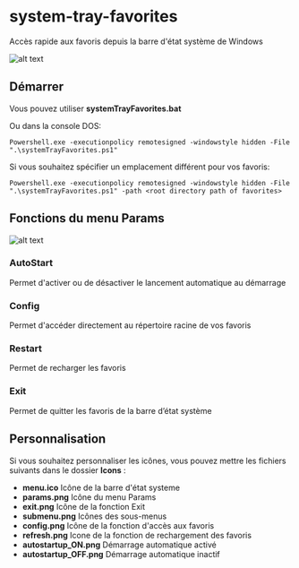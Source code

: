 # system-tray-favorites
Accès rapide aux favoris depuis la barre d'état système de Windows

![alt text](https://github.com/smairesse/system-tray-favorites/blob/main/Readme/examples.png?raw=true)

## Démarrer
Vous pouvez utiliser **systemTrayFavorites.bat**

Ou dans la console DOS:
```
Powershell.exe -executionpolicy remotesigned -windowstyle hidden -File ".\systemTrayFavorites.ps1"
```
Si vous souhaitez spécifier un emplacement différent pour vos favoris:
```
Powershell.exe -executionpolicy remotesigned -windowstyle hidden -File ".\systemTrayFavorites.ps1" -path <root directory path of favorites>
```

## Fonctions du menu **Params**

![alt text](https://github.com/smairesse/system-tray-favorites/blob/main/Readme/params.png?raw=true)

### AutoStart
Permet d'activer ou de désactiver le lancement automatique au démarrage

### Config
Permet d'accéder directement au répertoire racine de vos favoris

### Restart
Permet de recharger les favoris

### Exit
Permet de quitter les favoris de la barre d’état système

## Personnalisation
Si vous souhaitez personnaliser les icônes, vous pouvez mettre les fichiers suivants dans le dossier **Icons** :
* **menu.ico** Icône de la barre d'état systeme
* **params.png** Icône du menu Params
* **exit.png** Icône de la fonction Exit
* **submenu.png** Icônes des sous-menus
* **config.png** Icône de la fonction d'accès aux favoris
* **refresh.png** Icone de la fonction de rechargement des favoris
* **autostartup_ON.png** Démarrage automatique activé
* **autostartup_OFF.png** Démarrage automatique inactif
